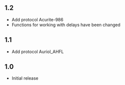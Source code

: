 ## 1.2
 - Add protocol Acurite-986
 - Functions for working with delays have been changed
## 1.1
 - Add protocol Auriol_AHFL
## 1.0
 - Initial release
